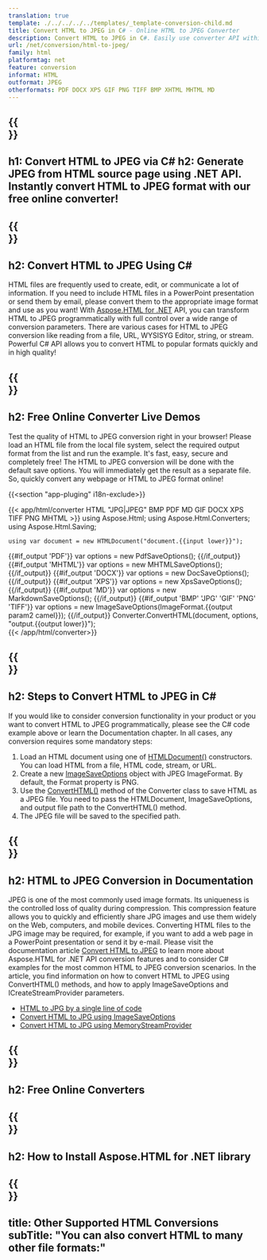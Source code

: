 ```yaml
---
translation: true
template: ./../../../../templates/_template-conversion-child.md
title: Convert HTML to JPEG in C# - Online HTML to JPEG Converter
description: Convert HTML to JPEG in C#. Easily use converter API within ASP.NET or any .NET application. Try online HTML to JPEG Converter for free!
url: /net/conversion/html-to-jpeg/
family: html
platformtag: net
feature: conversion
informat: HTML
outformat: JPEG
otherformats: PDF DOCX XPS GIF PNG TIFF BMP XHTML MHTML MD 
---
```


{{<section banner>}}
---
h1: Convert HTML to JPEG via C#
h2: Generate JPEG from HTML source page using .NET API. Instantly convert HTML to JPEG format with our free online converter!
---

{{<section overview>}}
---
h2: Convert HTML to JPEG Using C#
---

HTML files are frequently used to create, edit, or communicate a lot of information. If you need to include HTML files in a PowerPoint presentation or send them by email, please convert them to the appropriate image format and use as you want! With [Aspose.HTML for .NET](https://products.aspose.com/html/net/) API, you can transform HTML to JPEG programmatically with full control over a wide range of conversion parameters. There are various cases for HTML to JPEG conversion like reading from a file, URL, WYSISYG Editor, string, or stream. Powerful C# API allows you to convert HTML to popular formats quickly and in high quality!

{{<section demos>}}
---
h2: Free Online Converter Live Demos
---

Test the quality of HTML to JPEG conversion right in your browser! Please load an HTML file from the local file system, select the required output format from the list and run the example. It's fast, easy, secure and completely free! The HTML to JPEG conversion will be done with the default save options. You will immediately get the result as a separate file. So, quickly convert any webpage or HTML to JPEG format online!

{{<section "app-pluging" i18n-exclude>}}

{{< app/html/converter HTML "JPG|JPEG" BMP PDF MD  GIF DOCX XPS TIFF PNG MHTML >}}
using Aspose.Html;
using Aspose.Html.Converters;
using Aspose.Html.Saving;

    using var document = new HTMLDocument("document.{{input lower}}");
{{#if_output 'PDF'}}
    var options = new PdfSaveOptions();
{{/if_output}}
{{#if_output 'MHTML'}}
    var options = new MHTMLSaveOptions();
{{/if_output}}
{{#if_output 'DOCX'}}
    var options = new DocSaveOptions();
{{/if_output}}
{{#if_output 'XPS'}}
    var options = new XpsSaveOptions();
{{/if_output}}
{{#if_output 'MD'}}
    var options = new MarkdownSaveOptions();
{{/if_output}}
{{#if_output 'BMP' 'JPG' 'GIF' 'PNG' 'TIFF'}}
    var options = new ImageSaveOptions(ImageFormat.{{output param2 camel}});
{{/if_output}}
    Converter.ConvertHTML(document, options, "output.{{output lower}}");   
{{< /app/html/converter>}} 


{{<section steps>}}
---
h2: Steps to Convert HTML to JPEG in C#
---

If you would like to consider conversion functionality in your product or you want to convert HTML to JPEG programmatically, please see the C# code example above or learn the Documentation chapter. In all cases, any conversion requires some mandatory steps:

1.  Load an HTML document using one of [HTMLDocument()](https://apireference.aspose.com/html/net/aspose.html/htmldocument) constructors. You can load HTML from a file, HTML code, stream, or URL.
1.  Create a new [ImageSaveOptions](https://apireference.aspose.com/html/net/aspose.html.saving/imagesaveoptions) object with JPEG ImageFormat. By default, the Format property is PNG.
1.  Use the [ConvertHTML()](https://apireference.aspose.com/html/net/aspose.html.converters/converter/converthtml/) method of the Converter class to save HTML as a JPEG file. You need to pass the HTMLDocument, ImageSaveOptions, and output file path to the ConvertHTML() method.
1.  The JPEG file will be saved to the specified path.


{{<section documentation>}}
---
h2: HTML to JPEG Conversion in Documentation
---

JPEG is one of the most commonly used image formats. Its uniqueness is the controlled loss of quality during compression. This compression feature allows you to quickly and efficiently share JPG images and use them widely on the Web, computers, and mobile devices. Converting HTML files to the JPG image may be required, for example, if you want to add a web page in a PowerPoint presentation or send it by e-mail. Please visit the documentation article [Convert HTML to JPEG](https://docs.aspose.com/html/net/converting-between-formats/html-to-jpeg/) to learn more about Aspose.HTML for .NET API conversion features and to consider C# examples for the most common HTML to JPEG conversion scenarios. In the article, you find information on how to convert HTML to JPEG using ConvertHTML() methods, and how to apply ImageSaveOptions and ICreateStreamProvider parameters.
  -  <a href="https://docs.aspose.com/html/net/converting-between-formats/html-to-jpg/#html-to-jpg-by-a-single-line-of-code" target="_blank">HTML to JPG by a single line of code</a>
  - <a href="https://docs.aspose.com/html/net/converting-between-formats/html-to-jpg/#convert-html-to-jpg-using-imagesaveoptions" target="_blank">Convert HTML to JPG using ImageSaveOptions</a>
   - <a href="https://docs.aspose.com/html/net/converting-between-formats/html-to-jpg/#output-stream-providers" target="_blank">Convert HTML to JPG using MemoryStreamProvider</a>  

{{<section online-converters>}}
---
h2: Free Online Converters
---

{{<section get-started>}}
---
h2: How to Install Aspose.HTML for .NET library
---

{{<section other-conversions>}}
---
title: Other Supported HTML Conversions
subTitle: "You can also convert HTML to many other file formats:"
---